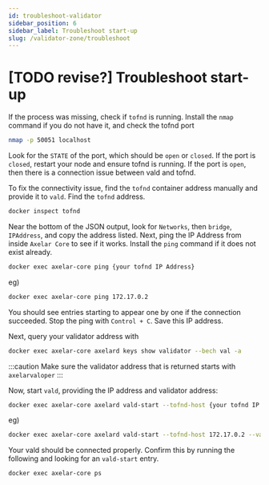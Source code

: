 ```yaml
---
id: troubleshoot-validator
sidebar_position: 6
sidebar_label: Troubleshoot start-up
slug: /validator-zone/troubleshoot
---
```

# [TODO revise?] Troubleshoot start-up

If the process was missing, check if `tofnd` is running. Install the `nmap` command if you do not have it, and check the tofnd port

```bash
nmap -p 50051 localhost
```

Look for the `STATE` of the port, which should be `open` or `closed`. If the port is `closed`, restart your node and ensure tofnd is running. If the port is `open`, then there is a connection issue between vald and tofnd.

To fix the connectivity issue, find the `tofnd` container address manually and provide it to `vald`.
Find the `tofnd` address.

```bash
docker inspect tofnd
```

Near the bottom of the JSON output, look for `Networks`, then `bridge`, `IPAddress`, and copy the address listed.
Next, ping the IP Address from inside `Axelar Core` to see if it works. Install the `ping` command if it does not exist already.

```bash
docker exec axelar-core ping {your tofnd IP Address}
```

eg)

```bash
docker exec axelar-core ping 172.17.0.2
```

You should see entries starting to appear one by one if the connection succeeded. Stop the ping with `Control + C`.
Save this IP address.

Next, query your validator address with

```bash
docker exec axelar-core axelard keys show validator --bech val -a
```
:::caution
Make sure the validator address that is returned starts with `axelarvaloper`
:::

Now, start `vald`, providing the IP address and validator address:

```bash
docker exec axelar-core axelard vald-start --tofnd-host {your tofnd IP Address} --validator-addr {your validator address} --node {your axelar-core IP address}
```
eg)
```bash
docker exec axelar-core axelard vald-start --tofnd-host 172.17.0.2 --validator-addr axelarvaloper1y4vplrpdaqplje8q4p4j32t3cqqmea9830umwl
```



Your vald should be connected properly. Confirm this by running the following and looking for an `vald-start` entry.
```bash
docker exec axelar-core ps
```
